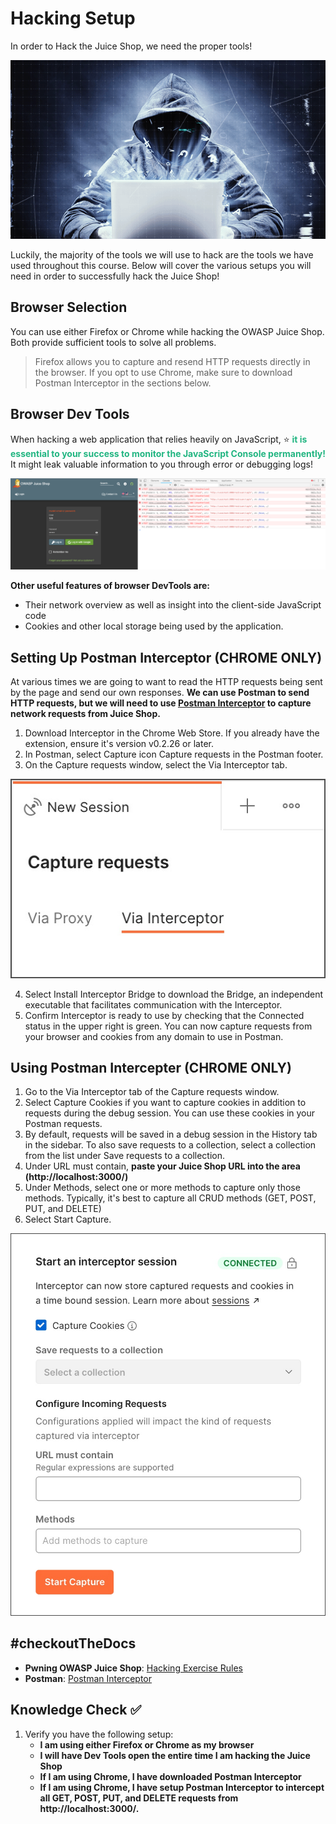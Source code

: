 # Hacking Setup

In order to Hack the Juice Shop, we need the proper tools! 

![Hacker gif](./assets/4.Hacker.gif)

Luckily, the majority of the tools we will use to hack are the tools we have used throughout this course. Below will cover the various setups you will need in order to successfully hack the Juice Shop!

## Browser Selection

You can use either Firefox or Chrome while hacking the OWASP Juice Shop. Both provide sufficient tools to solve all problems.

> Firefox allows you to capture and resend HTTP requests directly in the browser. If you opt to use Chrome, make sure to download Postman Interceptor in the sections below.

## Browser Dev Tools

When hacking a web application that relies heavily on JavaScript, ⭐️ <span style = "color: #21B581">**it is essential to your success to monitor the JavaScript Console permanently!**</span> It might leak valuable information to you through error or debugging logs!

![Dev Tools Example](./assets/4.DevTools.png)

**Other useful features of browser DevTools are:**
- Their network overview as well as insight into the client-side JavaScript code
- Cookies and other local storage being used by the application.

## Setting Up Postman Interceptor (CHROME ONLY)

At various times we are going to want to read the HTTP requests being sent by the page and send our own responses. **We can use Postman to send HTTP requests, but we will need to use [Postman Interceptor](https://learning.postman.com/docs/sending-requests/capturing-request-data/interceptor/) to capture network requests from Juice Shop.**

1. Download Interceptor in the Chrome Web Store. If you already have the extension, ensure it's version v0.2.26 or later.
2. In Postman, select Capture icon Capture requests in the Postman footer.
3. On the Capture requests window, select the Via Interceptor tab.

![Capture request](./assets/4.Capture.jpeg)

4. Select Install Interceptor Bridge to download the Bridge, an independent executable that facilitates communication with the Interceptor.
5. Confirm Interceptor is ready to use by checking that the Connected status in the upper right is green. You can now capture requests from your browser and cookies from any domain to use in Postman.

## Using Postman Intercepter (CHROME ONLY)

1. Go to the Via Interceptor tab of the Capture requests window.
2. Select Capture Cookies if you want to capture cookies in addition to requests during the debug session. You can use these cookies in your Postman requests.
3. By default, requests will be saved in a debug session in the History tab in the sidebar. To also save requests to a collection, select a collection from the list under Save requests to a collection.
4. Under URL must contain, **paste your Juice Shop URL into the area (http://localhost:3000/)**
5. Under Methods, select one or more methods to capture only those methods. Typically, it's best to capture all CRUD methods (GET, POST, PUT, and DELETE)
6. Select Start Capture.

![Start an interceptor](./assets/4.Start.jpeg)

## #checkoutTheDocs

- **Pwning OWASP Juice Shop**: [Hacking Exercise Rules](https://pwning.owasp-juice.shop/part1/rules.html)
- **Postman**: [Postman Interceptor](https://learning.postman.com/docs/sending-requests/capturing-request-data/interceptor/)

## Knowledge Check ✅

1. Verify you have the following setup:
    - **I am using either Firefox or Chrome as my browser**
    - **I will have Dev Tools open the entire time I am hacking the Juice Shop**
    - **If I am using Chrome, I have downloaded Postman Interceptor**
    - **If I am using Chrome, I have setup Postman Interceptor to intercept all GET, POST, PUT, and DELETE requests from http://localhost:3000/.**